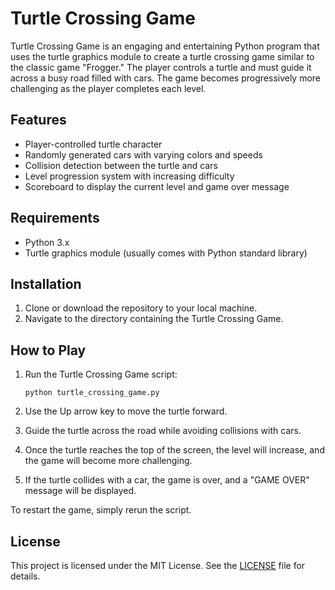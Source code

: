 # Turtle Crossing Game

Turtle Crossing Game is an engaging and entertaining Python program that uses the turtle graphics module to create a turtle crossing game similar to the classic game "Frogger." The player controls a turtle and must guide it across a busy road filled with cars. The game becomes progressively more challenging as the player completes each level.

## Features

- Player-controlled turtle character
- Randomly generated cars with varying colors and speeds
- Collision detection between the turtle and cars
- Level progression system with increasing difficulty
- Scoreboard to display the current level and game over message

## Requirements

- Python 3.x
- Turtle graphics module (usually comes with Python standard library)

## Installation

1. Clone or download the repository to your local machine.
2. Navigate to the directory containing the Turtle Crossing Game.

## How to Play

1. Run the Turtle Crossing Game script:

   ```
   python turtle_crossing_game.py
   ```

2. Use the Up arrow key to move the turtle forward.
3. Guide the turtle across the road while avoiding collisions with cars.
4. Once the turtle reaches the top of the screen, the level will increase, and the game will become more challenging.
5. If the turtle collides with a car, the game is over, and a "GAME OVER" message will be displayed.

To restart the game, simply rerun the script.

## License

This project is licensed under the MIT License. See the [LICENSE](LICENSE) file for details.
